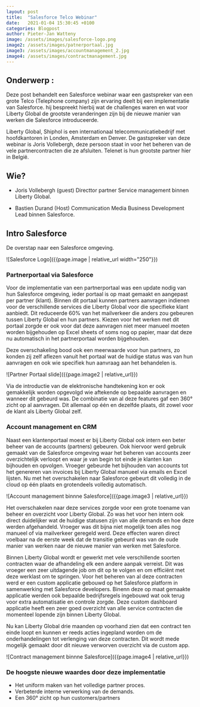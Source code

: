```yaml
---
layout: post
title:  "Salesforce Telco Webinar"
date:   2021-01-04 15:30:45 +0100
categories: Blogpost
author: Pieter-Jan Watteny
image: /assets/images/salesforce-logo.png
image2: /assets/images/patnerportaal.jpg
image3: /assets/images/accountmanagement_2.jpg
image4: /assets/images/contractmanagement.jpg
---
```

## Onderwerp :

Deze post behandelt een Salesforce webinar waar een gastspreker van een grote Telco (Telephone company) zijn ervaring deelt bij een implementatie van Salesforce. hij bespreekt hierbij wat de challenges waren en wat voor Liberty Global de grootste veranderingen zijn bij de nieuwe manier van werken die Salesforce introduceerde.

Liberty Global, Shiphol is een internationaal telecommunicatiebedrijf met hoofdkantoren in Londen, Amsterdam en Denver. 
De gastspreker van deze webinar is Joris Vollebergh, deze persoon staat in voor het beheren van de vele partnercontracten die ze afsluiten. Telenet is hun grootste partner hier in België.

## Wie? 
- Joris Vollebergh (guest) Directtor partner Service management binnen Liberty Global.

- Bastien Durand (Host) Communication Media Business Development Lead binnen Salesforce.

## Intro Salesforce

De overstap naar een Salesforce omgeving.

![Salesforce Logo]({{page.image | relative_url width="250"}})

### Partnerportaal via Salesforce

Voor de implementatie van een partnerportaal was een update nodig van hun Salesforce omgeving, ieder portaal is op maat gemaakt en aangepast per partner (klant).
Binnen dit portaal kunnen partners aanvragen indienen voor de verschillende services die Liberty Global voor die specifieke klant aanbiedt. Dit reduceerde 60% van het mailverkeer die anders zou gebeuren tussen Liberty Global en hun partners. Kiezen voor het werken met dit portaal zorgde er ook voor dat deze aanvragen niet meer manueel moeten worden bijgehouden op Excel sheets of soms nog op papier, maar dat deze nu automatisch in het partnerportaal worden bijgehouden.

Deze overschakeling bood ook een meerwaarde voor hun partners, zo konden zij zelf aflezen vanuit het portaal wat de huidige status was van hun aanvragen en ook wie specifiek hun aanvraag aan het behandelen is.

![Partner Portaal slide]({{page.image2 | relative_url}})

Via de introductie van de elektronische handtekening kon er ook gemakkelijk worden opgevolgd wie aftekende op bepaalde aanvragen en wanneer dit gebeurd was. De combinatie van al deze features gaf een 360° zicht op al aanvragen. Dit allemaal op één en dezelfde plaats, dit zowel voor de klant als Liberty Global zelf.
### Account management en CRM

Naast een klantenportaal moest er bij Liberty Global ook intern een beter beheer van de accounts (partners) gebeuren. Ook hiervoor werd gebruik gemaakt van de Salesforce omgeving waar het beheren van accounts zeer overzichtelijk verloopt en waar je van begin tot einde je klanten kan bijhouden en opvolgen. Vroeger gebeurde het bijhouden van accounts tot het genereren van invoices bij Liberty Global manueel via emails en Excel lijsten. Nu met het overschakelen naar Salesforce gebeurt dit volledig in de cloud op één plaats en grotendeels volledig automatisch.

![Account management binnne Salesforce]({{page.image3 | relative_url}})

Het overschakelen naar deze services zorgde voor een grote toename van beheer en overzicht voor Liberty Global. Zo was het voor hen intern ook direct duidelijker wat de huidige statusen zijn van alle demands en hoe deze werden afgehandeld. Vroeger was dit bijna niet mogelijk toen alles nog manueel of via mailverkeer geregeld werd. Deze effecten waren direct voelbaar na de eerste week dat de transitie gebeurd was van de oude manier van werken naar de nieuwe manier van werken met Salesforce.

Binnen Liberty Global wordt er gewerkt met vele verschillende soorten contracten waar de afhandeling elk een andere aanpak verreist. Dit was vroeger een zeer uitdagende job om dit op te volgen en om efficiënt met deze werklast om te springen. Voor het beheren van al deze contracten werd er een custom applicatie gebouwd op het Salesforce platform in samenwerking met Salesforce developers. Binenn deze op maat gemaakte applicatie werden ook bepaalde bedrijfsregels ingebouwd wat ook terug voor extra automatisatie en controle zorgde. Deze custom dashboard applicatie heeft een zeer goed overzicht van alle service contracten die momenteel lopende zijn binnen Liberty Global.

Nu kan Liberty Global drie maanden op voorhand zien dat een contract ten einde loopt en kunnen er reeds acties ingepland worden om de onderhandelingen tot verlenging van deze contracten. Dit wordt mede mogelijk gemaakt door dit nieuwe verworven overzicht via de custom app.

![Contract management binnne Salesforce]({{page.image4 | relative_url}})

### De hoogste nieuwe waardes door deze implementatie 

- Het uniform maken van het volledige partner proces.
- Verbeterde interne verwerking van de demands.
- Een 360° zicht op hun customers/partners
